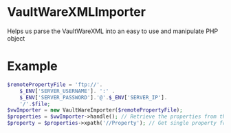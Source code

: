 # VaultWareXMLImporter
Helps us parse the VaultWareXML into an easy to use and manipulate PHP object

# Example
```php
$remotePropertyFile = 'ftp://'.
    $_ENV['SERVER_USERNAME']. ':' . 
    $_ENV['SERVER_PASSWORD'].'@'.$_ENV['SERVER_IP'].
    '/'.$file;
$vwImporter = new VaultWareImporter($remotePropertyFile);
$properties = $vwImporter->handle(); // Retrieve the properties from the file
$property = $properties->xpath('//Property'); // Get single property from feed response
```
